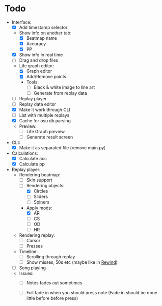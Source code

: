 # Todo

- Interface:
  - [X] Add timestamp selector
  - Show info on another tab:
    - [X] Beatmap name
    - [X] Accuracy
    - [X] PP

  - [X] Show info in real time
  - [ ] Drag and drop files
  - Life graph editor:
    - [X] Graph editor
    - [X] Add/Remove points
    - Tools:
      - [ ] Black & white image to line art
      - [ ] Generate from replay data
  - [ ] Replay player
  - [ ] Replay data editor
  - [X] Make it work through CLI
  - [ ] List with multiple replays
  - [X] Cache for osu db parsing
  - Preview:
    - [ ] Life Graph preview
    - [ ] Generate result screen

- CLI:
  - [X] Make it as separated file (remove main.py)

- Calculations:
  - [X] Calculate acc
  - [X] Calculate pp

- Replay player:
  - Rendering beatmap:
    - [ ] Skin support
    - [ ] Rendering objects:
      - [X] Circles
      - [ ] Sliders
      - [ ] Spiners
    - Apply mods:
      - [X] AR
      - [ ] CS
      - [ ] OD
      - [ ] HR
  
  - Rendering replay:
    - [ ] Cursor
    - [ ] Presses
  
  - Timeline:
    - [ ] Scrolling through replay
    - [ ] Show misses, 50s etc (maybe like in [Rewind](https://github.com/abstrakt8/rewind))
  
  - [ ] Song playing

  - Issues:
    - [ ] Notes fades out sometimes
    - [ ] Full fade in when you should press note (Fade in should be done little before before press)
  